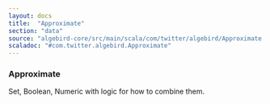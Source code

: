 ```yaml
---
layout: docs
title:  "Approximate"
section: "data"
source: "algebird-core/src/main/scala/com/twitter/algebird/Approximate.scala"
scaladoc: "#com.twitter.algebird.Approximate"
---
```


### Approximate

Set, Boolean, Numeric with logic for how to combine them.
